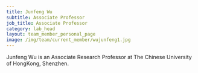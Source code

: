 ```yaml
---
title: Junfeng Wu
subtitle: Associate Professor
job_title: Associate Professor
category: lab_head
layout: team_member_personal_page
image: /img/team/current_member/wujunfeng1.jpg
---
```



Junfeng Wu is an Associate Research Professor at The Chinese University of HongKong, Shenzhen.